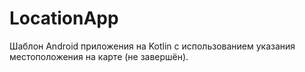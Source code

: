 # LocationApp
Шаблон Android приложения на Kotlin с использованием указания местоположения на карте (не завершён).
